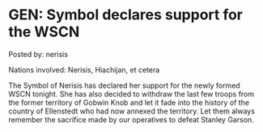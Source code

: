 # GEN: Symbol declares support for the WSCN

Posted by: nerisis

Nations involved: Nerisis, Hiachijan, et cetera

The Symbol of Nerisis has declared her support for the newly formed WSCN tonight. She has also decided to withdraw the last few troops from the former territory of Gobwin Knob and let it fade into the history of the country of Ellenstedt who had now annexed the territory. Let them always remember the sacrifice made by our operatives to defeat Stanley Garson.